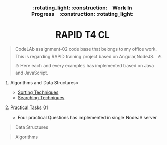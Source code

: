 <h3 align="center">:rotating_light: :construction:&ensp;&ensp;Work In Progress&ensp;&ensp;:construction: :rotating_light:</h3>
<h1 align="center">RAPID T4 CL</h1>

> CodeLAb assignment-02 code base that belongs to my office work. This is regarding RAPID training project based on Angular,NodeJS. &ensp;:boat: :boat:
> Here each and every examples has implemented based on Java and JavaScript.


1. Algorithms and Data Structures<
	- [Sorting Techniques](./Algorithms-and-Data-Structures/Sorting-Techniques)
	- [Searching Techniques](./Algorithms-and-Data-Structures/Searching-Techniques)
	
2. [Practical Tasks 01](./Practical-Tasks-01)
	- Four practical Questions has implemented in single NodeJS server
	

> Data Structures


> Algorithms 
